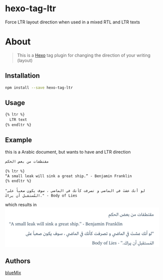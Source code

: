 # hexo-tag-ltr

Force LTR layout direction when used in a mixed RTL and LTR texts

# About
> This is a [Hexo](http://hexo.io/) tag plugin for changing the direction of your writing (layout)

## Installation
```bash
npm install --save hexo-tag-ltr
```

## Usage

```bash
{% ltr %}
  LTR text
{% endltr %} 
```
## Example

this is a Arabic document, but wants to have and LTR direction

```
مقتطفات من بعض الحكم

{% ltr %}
“A small leak will sink a great ship.” - Benjamin Franklin
{% endltr %}

"لو أنك عشتَ في الماضي و تصرفت كأنك في الماضي ، سوف يكون صعباً على المُستقبلِ أن يراكَ." - Body of Lies
```

which results in
![screenshot.png](screenshot.png)


## Authors

[blueMix](bluemix.me)